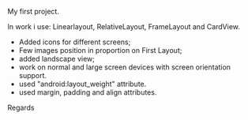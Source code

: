 My first project.

In work i use: Linearlayout, RelativeLayout, FrameLayout and CardView. 
  * Added icons for different screens;
  * Few images position in proportion on First Layout;
  * added landscape view;
  * work on normal and large screen devices with screen orientation support.
  * used "android:layout_weight" attribute.
  * used margin, padding and align attributes.
  
Regards
